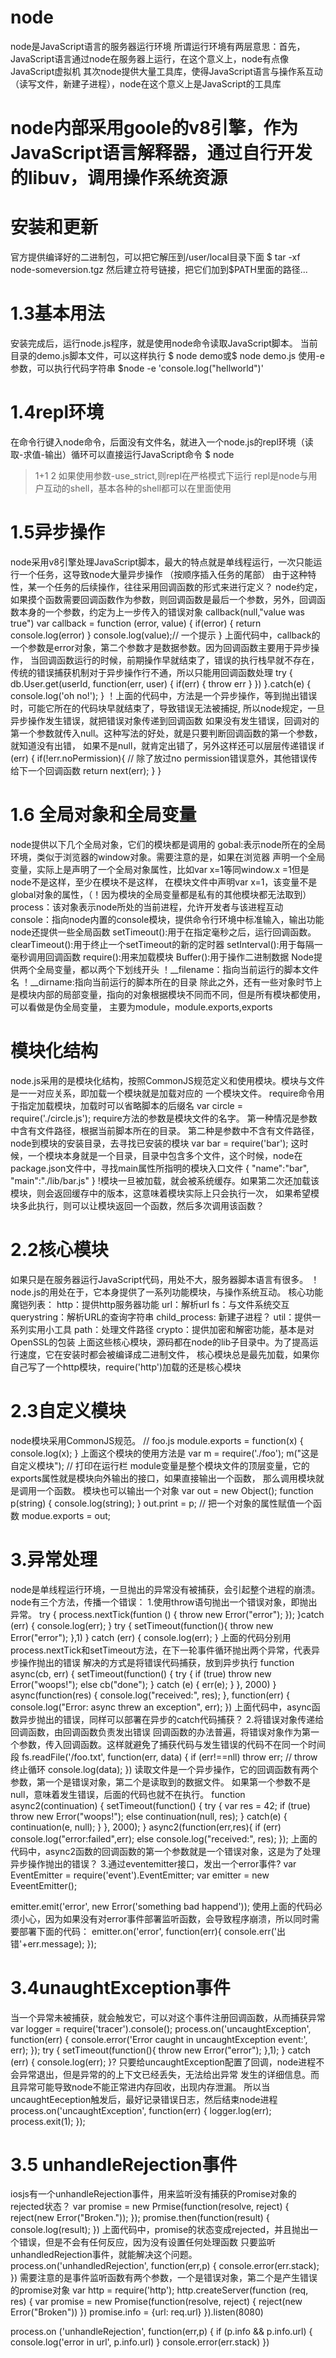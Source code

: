 # node
node是JavaScript语言的服务器运行环境
所谓运行环境有两层意思：首先，JavaScript语言通过node在服务器上运行，在这个意义上，node有点像JavaScript虚拟机
其次node提供大量工具库，使得JavaScript语言与操作系互动（读写文件，新建子进程），node在这个意义上是JavaScript的工具库
# node内部采用goole的v8引擎，作为JavaScript语言解释器，通过自行开发的libuv，调用操作系统资源
# 安装和更新
官方提供编译好的二进制包，可以把它解压到/user/local目录下面
$ tar -xf node-someversion.tgz
然后建立符号链接，把它们加到$PATH里面的路径...
# 1.3基本用法
安装完成后，运行node.js程序，就是使用node命令读取JavaScript脚本。
当前目录的demo.js脚本文件，可以这样执行
$ node demo或$ node demo.js
使用-e参数，可以执行代码字符串 $node -e 'console.log("hellworld")'
# 1.4repl环境
在命令行键入node命令，后面没有文件名，就进入一个node.js的repl环境（读取-求值-输出）循环可以直接运行JavaScript命令
$ node
>1+1
2
如果使用参数-use_strict,则repl在严格模式下运行
repl是node与用户互动的shell，基本各种的shell都可以在里面使用
# 1.5异步操作
node采用v8引擎处理JavaScript脚本，最大的特点就是单线程运行，一次只能运行一个任务，这导致node大量异步操作
（按顺序插入任务的尾部）
由于这种特性，某一个任务的后续操作，往往采用回调函数的形式来进行定义？
node约定，如果摸个函数需要回调函数作为参数，则回调函数是最后一个参数，另外，回调函数本身的一个参数，约定为上一步传入的错误对象
callback(null,"value was true")
var callback = function (error, value) {
 if(error) {
   return console.log(error)
 }
 console.log(value);// 一个提示
}
上面代码中，callback的一个参数是error对象，第二个参数才是数据参数。因为回调函数主要用于异步操作，
当回调函数运行的时候，前期操作早就结束了，错误的执行栈早就不存在，传统的错误捕获机制对于异步操作行不通，所以只能用回调函数处理
try {
  db.User.get(userId, function(err, user) {
    if(err) {
      throw err
    }
  })
}.catch(e) {
  console.log('oh no!');
}
！上面的代码中，方法是一个异步操作，等到抛出错误时，可能它所在的代码块早就结束了，导致错误无法被捕捉,
所以node规定，一旦异步操作发生错误，就把错误对象传递到回调函数
如果没有发生错误，回调对的第一个参数就传入null。这种写法的好处，就是只要判断回调函数的第一个参数，就知道没有出错，
如果不是null，就肯定出错了，另外这样还可以层层传递错误
if (err) {
  if(!err.noPermission){ // 除了放过no permission错误意外，其他错误传给下一个回调函数
    return next(err);
  }
}
# 1.6 全局对象和全局变量
node提供以下几个全局对象，它们的模块都是调用的
gobal:表示node所在的全局环境，类似于浏览器的window对象。需要注意的是，如果在浏览器
声明一个全局变量，实际上是声明了一个全局对象属性，比如var x=1等同window.x =1但是node不是这样，至少在模块不是这样，
在模块文件中声明var x=1，该变量不是global对象的属性，（！因为模块的全局变量都是私有的其他模块都无法取到）
process：该对象表示node所处的当前进程，允许开发者与该进程互动
console：指向node内置的console模块，提供命令行环境中标准输入，输出功能
node还提供一些全局函数
setTimeout():用于在指定毫秒之后，运行回调函数。
clearTimeout():用于终止一个setTimeout的新的定时器
setInterval():用于每隔一毫秒调用回调函数
require():用来加载模块
Buffer():用于操作二进制数据
Node提供两个全局变量，都以两个下划线开头
！__filename：指向当前运行的脚本文件名
！__dirname:指向当前运行的脚本所在的目录
除此之外，还有一些对象时节上是模块内部的局部变量，指向的对象根据模块不同而不同，但是所有模块都使用，可以看做是伪全局变量，
主要为module，module.exports,exports
# 模块化结构
node.js采用的是模块化结构，按照CommonJS规范定义和使用模块。模块与文件是一一对应关系，即加载一个模块就是加载对应的
一个模块文件。
require命令用于指定加载模块，加载时可以省略脚本的后缀名
var circle = require('./circle.js');
require方法的参数是模块文件的名字。
第一种情况是参数中含有文件路径，根据当前脚本所在的目录。
第二种是参数中不含有文件路径，node到模块的安装目录，去寻找已安装的模块
var bar = require('bar');
这时候，一个模块本身就是一个目录，目录中包含多个文件，这个时候，node在package.json文件中，寻找main属性所指明的模块入口文件
{
"name":"bar",
"main":"./lib/bar.js"
}
!模块一旦被加载，就会被系统缓存。如果第二次还加载该模块，则会返回缓存中的版本，这意味着模块实际上只会执行一次，
如果希望模块多此执行，则可以让模块返回一个函数，然后多次调用该函数？
# 2.2核心模块
如果只是在服务器运行JavaScript代码，用处不大，服务器脚本语言有很多。
！node.js的用处在于，它本身提供了一系列功能模块，与操作系统互动。
核心功能魔铠列表：
http：提供http服务器功能
url：解析url
fs：与文件系统交互
querystring：解析URL的查询字符串
child_process: 新建子进程？
util：提供一系列实用小工具
path：处理文件路径
crypto：提供加密和解密功能，基本是对OpenSSL的包装
上面这些核心模块，源码都在node的lib子目录中。为了提高运行速度，它在安装时都会被编译成二进制文件，
核心模块总是最先加载，如果你自己写了一个http模块，require('http')加载的还是核心模块
# 2.3自定义模块
node模块采用CommonJS规范。
// foo.js
module.exports = function(x) {
  console.log(x);
}
上面这个模块的使用方法是
var m = require('./foo');
m("这是自定义模块"); // 打印在运行栏
module变量是整个模块文件的顶层变量，它的exports属性就是模块向外输出的接口，如果直接输出一个函数，
那么调用模块就是调用一个函数。
模块也可以输出一个对象
var out = new Object();
function p(string) {
  console.log(string);
}
out.print = p; // 把一个对象的属性赋值一个函数
modue.exports = out;
# 3.异常处理
node是单线程运行环境，一旦抛出的异常没有被捕获，会引起整个进程的崩溃。
node有三个方法，传播一个错误：
1.使用throw语句抛出一个错误对象，即抛出异常。
try {
  process.nextTick(funtion () {
    throw new Error("error");
  });
}catch (err) {
  console.log(err);
}
try {
  setTimeout(function(){
    throw new Error("error");
  },1)
} catch (err) {
  console.log(err);
}
上面的代码分别用process.nextTick和setTimeout方法，在下一轮事件循环抛出两个异常，代表异步操作抛出的错误
解决的方式是将错误代码捕获，放到异步执行
function async(cb, err) {
  setTimeout(function() {
    try {
    if (true)
      throw new Error("woops!");
    else
      cb("done");
    } catch (e) {
      err(e);
    }
  }, 2000)
}
async(function(res) {
  console.log("received:", res);
}, function(err) {
  console.log("Error: async threw an exception", err);
})
上面代码中，async函数异步抛出的错误，同样可以部署在异步的catch代码捕获？
2.将错误对象传递给回调函数，由回调函数负责发出错误
回调函数的办法普遍，将错误对象作为第一个参数，传入回调函数。这样就避免了捕获代码与发生错误的代码不在同一个时间段
fs.readFile('/foo.txt', function(err, data) {
  if (err!==nll) throw err; // throw 终止循环
  console.log(data);
})
读取文件是一个异步操作，它的回调函数有两个参数，第一个是错误对象，第二个是读取到的数据文件。
如果第一个参数不是null，意味着发生错误，后面的代码也就不在执行。
function async2(continuation) {
  setTimeout(function() {
    try {
      var res = 42;
      if (true)
        throw new Error("woops!");
      else
        continuation(null, res);
    } catch(e) {
      continuation(e, null);
    }
  }, 2000);
}
async2(function(err,res){
  if (err)
    console.log("error:failed",err);
  else
    console.log("received:", res);
});
上面的代码中，async2函数的回调函数的第一个参数就是一个错误对象，这是为了处理异步操作抛出的错误？
3.通过eventemitter接口，发出一个error事件?
var EventEmitter = require('event').EventEmitter;
var emitter = new EveentEmitter();

emitter.emit('error', new Error('something bad happend'));
使用上面的代码必须小心，因为如果没有对error事件部署监听函数，会导致程序崩溃，所以同时需要部署下面的代码：
emitter.on('error', function(err){
  console.err('出错'+err.message);
});
# 3.4unaughtException事件
当一个异常未被捕获，就会触发它，可以对这个事件注册回调函数，从而捕获异常
var logger = require('tracer').console();
process.on('uncaughtException', function(err) {
  console.error('Error caught in uncaughtException event:', err);
});
try {
  setTimeout(function(){
    throw new Error("error");
  },1);
} catch (err) {
console.log(err);
}?
只要给uncaughtException配置了回调，node进程不会异常退出，但是异常的的上下文已经丢失，无法给出异常
发生的详细信息。而且异常可能导致node不能正常进内存回收，出现内存泄漏。
所以当uncaughtEeception触发后，最好记录错误日志，然后结束node进程
process.on('uncaughtException', function(err) {
  logger.log(err);
  process.exit(1);
});
# 3.5 unhandleRejection事件
iosjs有一个unhandleRejection事件，用来监听没有捕获的Promise对象的rejected状态？
var promise = new Prmise(function(resolve, reject) {
  reject(new Error("Broken."));
});
promise.then(function(result) {
  console.log(result);
})
上面代码中，promise的状态变成rejected，并且抛出一个错误，但是不会有任何反应，因为没有设置任何处理函数
只要监听unhandledRejection事件，就能解决这个问题。
process.on('unhandledRejection', function(err,p) {
  console.error(err.stack);
})
需要注意的是事件监听函数有两个参数，一个是错误对象，第二个是产生错误的promise对象
var http = require('http');
http.createServer(function (req, res) {
  var promise = new Promise(function(resolve, reject) {
    reject(new Error("Broken"))
  })
  promise.info = {url: req.url}
}).listen(8080)

process.on ('unhandleRejection', function(err,p) {
  if (p.info && p.info.url) {
    console.log('error in url', p.info.url)
  }
  console.error(err.stack)
})
